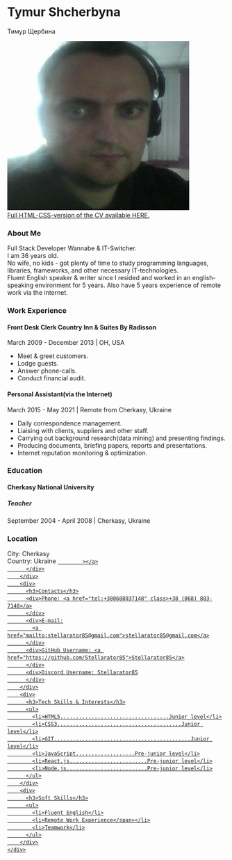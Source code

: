 <html lang="en">
  <head>
    <meta charset="UTF-8" />
    <meta http-equiv="X-UA-Compatible" content="IE=edge" />
    <meta name="viewport" content="width=device-width, initial-scale=1.0" />
    <link rel="preconnect" href="https://fonts.gstatic.com" />
    <link
      href="https://fonts.googleapis.com/css2?family=Montserrat:wght@400;700&display=swap"
      rel="stylesheet"
    />
    <link rel="stylesheet" href="style.css" />
  </head>
  <body>
    <div class="Main-section">
      <div class="Main-Content-section">
        <div class="About-Me-section">
          <div>
            <h1 class="about-me-name">Tymur Shcherbyna</h1>
            <p>Тимур Щербина</p>
            <img src="photo2.png" class="My-Photo"/><br>
            <a href="https://stellarator85.github.io/CV1/">Full HTML-CSS-version of the CV available HERE.</a>
            <h3>About Me</h3>
            <p>
              Full Stack Developer Wannabe & IT-Switcher.<br />
              I am 36 years old.<br />
              No wife, no kids - got plenty of time to study programming
              languages, libraries, frameworks, and other necessary
              IT-technologies.<br />
              Fluent English speaker & writer since I resided and worked in an
              english-speaking environment for 5 years. Also have 5 years
              experience of remote work via the internet.
            </p>
          </div>
        </div>
        <div>
          <h3>Work Experience</h3>
          <div>
            <h4>
              Front Desk Clerk
              Country Inn & Suites By Radisson</span
              >
            </h4>
            <p>
              March 2009 - December 2013 | OH, USA
            </p>
            <ul>
              <li>Meet & greet customers.</li>
              <li>Lodge guests.</li>
              <li>Answer phone-calls.</li>
              <li>Conduct financial audit.</li>
            </ul>
          </div>
          <div>
            <h4>
              Personal Assistant(via the Internet)
            </h4>
            <p>
              March 2015 - May 2021
              <span>|</span> Remote from
              Cherkasy, Ukraine
            </p>
            <ul>
              <li>
                Daily correspondence management.
              </li>
              <li>
                Liaising with clients, suppliers and other staff.
              </li>
              <li>
                Carrying out background research(data mining) and presenting
                findings.
              </li>
              <li>
                Producing documents, briefing papers, reports and presentations.
              </li>
              <li>
                Internet reputation monitoring & optimization.
              </li>
            </ul>
          </div>
        </div>
        <div>
          <h3>Education</h3>
          <div>
            <h4>Cherkasy National University</h4>
            <h5>Teacher</h5>
            <p>
              September 2004 - April 2008 | Cherkasy, Ukraine
            </p>
          </div>
        </div>
    </div>
        <div>
          <h3>Location</h3>
          <div>
            City: Cherkasy
            <a href="tel:+380688037148" class="Contact-Content"></a>
          </div>
          <div>
            Country: </span
            ><span class="Soft-Skills-item">Ukraine
            <a
              href="mailto:stellarator85@gmail.com"
              
            ></a>
          </div>
        </div>
        <div>
          <h3>Contacts</h3>
          <div>Phone: <a href="tel:+380688037148" class>+38 (068) 803-7148</a>
          </div>
          <div>E-mail:
            <a href="mailto:stellarator85@gmail.com">stellarator85@gmail.com</a>
          </div>
          <div>GitHub Username: <a href="https://github.com/Stellarator85">Stellarator85</a>
          </div>
          <div>Discord Username: Stellarator85
          </div>
        </div>
        <div>
          <h3>Tech Skills & Interests</h3>
          <ul>
            <li>HTML5...................................Junior level</li>
            <li>CSS3........................................Junior level</li>
            <li>GIT............................................Junior level</li>
            <li>JavaScript...................Pre-junior level</li>
            <li>React.js.........................Pre-junior level</li>
            <li>Node.js..........................Pre-junior level</li>
          </ul>
        </div>
        <div>
          <h3>Soft Skills</h3>
          <ul>
            <li>Fluent English</li>
            <li>Remote Work Experience</span></li>
            <li>Teamwork</li>
          </ul>
        </div>
    </div>
  </body>
</html>
